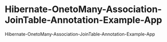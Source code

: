 # Hibernate-OnetoMany-Association-JoinTable-Annotation-Example-App
Hibernate-OnetoMany-Association-JoinTable-Annotation-Example-App
